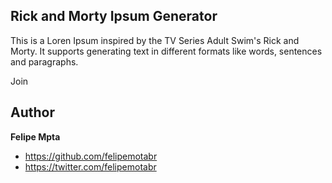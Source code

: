 
## Rick and Morty Ipsum Generator

This is a Loren Ipsum inspired by the TV Series Adult Swim's Rick and Morty. It supports generating text in different formats like words, sentences and paragraphs.

Join

## Author

**Felipe Mpta**
- <https://github.com/felipemotabr>
- <https://twitter.com/felipemotabr>
